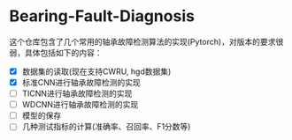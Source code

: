 # Bearing-Fault-Diagnosis
这个仓库包含了几个常用的轴承故障检测算法的实现(Pytorch)，对版本的要求很弱，具体包括如下的内容：

- [x] 数据集的读取(现在支持CWRU, hgd数据集)
- [x] 标准CNN进行轴承故障检测的实现
- [ ] TICNN进行轴承故障检测的实现
- [ ] WDCNN进行轴承故障检测的实现
- [ ] 模型的保存
- [ ] 几种测试指标的计算(准确率、召回率、F1分数等)
